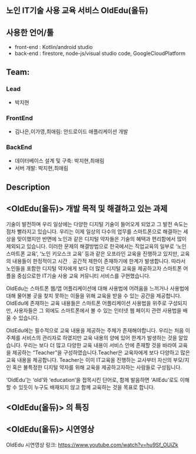 ## 노인 IT기술 사용 교육 서비스 OldEdu(올듀)

## 사용한 언어/툴 
  * front-end : Kotlin/android studio 
  * back-end : firestore, node-js/visual studio code, GoogleCloudPlatform 

## Team: 
### Lead 
* 박지현
### FrontEnd 
* 김나은,이가영,최애림: 안드로이드 애플리케이션 개발

### BackEnd  
* 데이터베이스 설계 및 구축: 박지현,최애림
* 서버 개발: 박지현,최애림

## Description
## <OldEdu(올듀)> 개발 목적 및 해결하고 있는 과제
기술이 발전하며 우리 일상에는 다양한 디지털 기술이 들어오게 되었고 그 발전 속도는 점차 빨라지고 있습니다. 우리는 이제 일상의 다수의 업무를 스마트폰으로 해결하는 세상을 맞이했지만 반면에 노인과 같은 디지털 약자들은 기술의 혜택과 편리함에서 많이 제외되고 있습니다. 이러한 문제의 해결방법으로 한국에서는 직업교육의 일부로 ‘노인 스마트폰 교육’, ‘노인 키오스크 교육’ 등과 같은 오프라인 교육을 진행하고 있지만, 교육의 내용들이 한정적이고 시간﹒공간적 제한이 존재하기에 한계가 발생합니다. 따라서 노인들을 포함한 디지털 약자에게 보다 더 많은 디지털 교육을 제공하고자 스마트폰 어플을 중심으로한 IT기술 사용 교육 커뮤니티 서비스를 구현했습니다.

OldEdu는 스마트폰 웹/앱 어플리케이션에 대해 사용법에 어려움을 느끼거나 사용법에 대해 물어볼 곳을 찾지 못하는 이들을 위해 교육을 받을 수 있는 공간을 제공합니다. OldEdu에 존재하는 교육 내용들은 스마트폰 어플리케이션 사용법을 위주로 구성되지만, 사용자들은 그 외에도 스마트폰에서 볼 수 있는 인터넷 웹 페이지 관련 사용법을 배울 수 있습니다.

OldEdu에는 필수적으로 교육 내용을 제공하는 주체가 존재해야합니다. 우리는 처음 이 주체를 서비스의 관리자로 하였지만 교육 내용의 양에 있어 한계가 발생하는 것을 알았습니다. 우리는 보다 더 많고 다양한 교육 내용이 서비스 안에 존재할 것을 바라여 교육을 제공하는 “Teacher”을 구성하였습니다.Teacher은 교육자에게 보다 다양하고 많은 교육 내용을 제공합니다. Teacher는 이미 IT교육을 진행하는 교사부터 자신의 부모/지인 혹은 불특정한 디지털 약자를 위해 교육을 제공하고자하는 사람들로 구성됩니다. 

‘OldEdu’는 ‘old’와 ‘education’을 접목시킨 단어로, 함께 발음하면 ‘AllEdu’로도 이해할 수 있듯이 누구도 배재되지 않고 함께 교육하는 것을 목표로 합니다.


## <OldEdu(올듀)> 의 특징


## <OldEdu(올듀)> 시연영상
OldEdu 시연영상 링크: https://www.youtube.com/watch?v=hu9Sf_OUiZk
 
